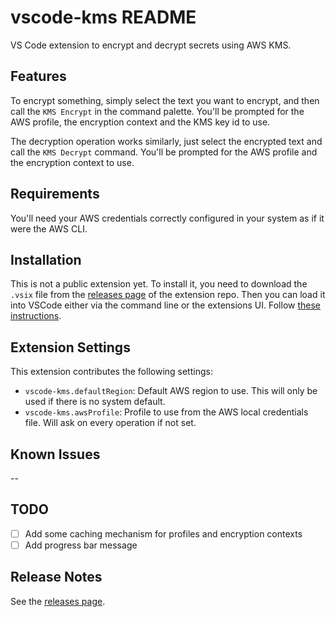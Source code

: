 # vscode-kms README

VS Code extension to encrypt and decrypt secrets using AWS KMS.

## Features

To encrypt something, simply select the text you want to encrypt, and then call the `KMS Encrypt` in the command palette. You'll be prompted for the AWS profile, the encryption context and the KMS key id to use.

The decryption operation works similarly, just select the encrypted text and call the `KMS Decrypt` command. You'll be prompted for the AWS profile and the encryption context to use.

## Requirements

You'll need your AWS credentials correctly configured in your system as if it were the AWS CLI.

## Installation

This is not a public extension yet. To install it, you need to download the `.vsix` file from the [releases page](https://github.com/skyscrapers/vscode-kms/releases) of the extension repo. Then you can load it into VSCode either via the command line or the extensions UI. Follow [these instructions](https://code.visualstudio.com/docs/editor/extension-gallery#_install-from-a-vsix).

## Extension Settings

This extension contributes the following settings:

* `vscode-kms.defaultRegion`: Default AWS region to use. This will only be used if there is no system default.
* `vscode-kms.awsProfile`: Profile to use from the AWS local credentials file. Will ask on every operation if not set.

## Known Issues

--

## TODO

* [ ] Add some caching mechanism for profiles and encryption contexts
* [ ] Add progress bar message

## Release Notes

See the [releases page](https://github.com/skyscrapers/vscode-kms/releases).
